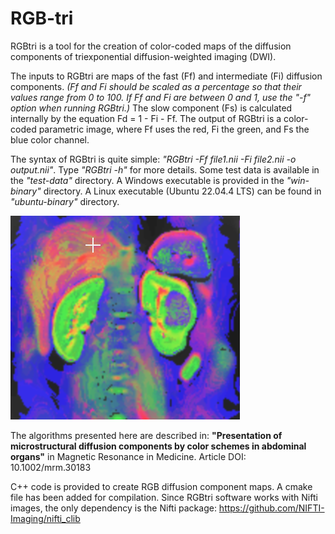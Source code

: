 # RGB-tri
RGBtri is a tool for the creation of color-coded maps of the diffusion components of triexponential diffusion-weighted imaging (DWI).

The inputs to RGBtri are maps of the fast (Ff) and intermediate (Fi) diffusion components. 
_(Ff and Fi should be scaled as a percentage so that their values range from 0 to 100. 
If Ff and Fi are between 0 and 1, use the "-f" option when running RGBtri.)_
The slow component (Fs) is calculated internally by the equation Fd = 1 - Fi - Ff.
The output of RGBtri is a color-coded parametric image, where Ff uses the red, Fi the green, and Fs the blue color channel.

The syntax of RGBtri is quite simple: _"RGBtri -Ff file1.nii -Fi file2.nii -o output.nii"_.
Type _"RGBtri -h"_ for more details.
Some test data is available in the _"test-data"_ directory.
A Windows executable is provided in the _"win-binary"_ directory.
A Linux executable (Ubuntu 22.04.4 LTS) can be found in _"ubuntu-binary"_ directory.


![](assets/color-kidney1.png)

The algorithms presented here are described in: 
**"Presentation of microstructural diffusion components by color schemes in abdominal organs"** in Magnetic Resonance in Medicine.
Article DOI: 10.1002/mrm.30183

C++ code is provided to create RGB diffusion component maps. A cmake file has been added for compilation.
Since RGBtri software works with Nifti images, the only dependency is the Nifti package: https://github.com/NIFTI-Imaging/nifti_clib
